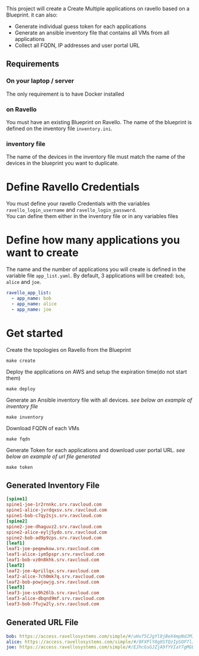 
This project will create a Create Multiple applications on ravello based on a Blueprint.
it can also:
- Generate individual guess token for each applications
- Generate an ansible inventory file that contains all VMs from all applications
- Collect all FQDN, IP addresses and user portal URL

##  Requirements

### On your laptop / server
The only requirement is to have Docker installed

### on Ravello
You must have an existing Blueprint on Ravello. The name of the blueprint is defined on the inventory file `inventory.ini`.

### inventory file
The name of the devices in the inventory file must match the name of the devices in the blueprint you want to duplicate.

# Define Ravello Credentials

You must define your ravello Credentials with the variables `ravello_login_username` and `ravello_login_password`.   
You can define them either in the inventory file or in any variables files

# Define how many applications you want to create

The name and the number of applications you will create is defined in the variable file `app_list.yaml`. By default, 3 applications will be created: `bob`, `alice` and `joe`.

```yaml
ravello_app_list:
  - app_name: bob
  - app_name: alice
  - app_name: joe
```

# Get started

Create the topologies on Ravello from the Blueprint
```
make create
```

Deploy the applications on AWS and setup the expiration time(do not start them)
```
make deploy
```

Generate an Ansible inventory file with all devices. *see below an example of inventory file*
```
make inventory
```

Download FQDN of each VMs
```
make fqdn
```

Generate Token for each applications and download user portal URL. *see below an example of url file generated*
```
make token
```


## Generated Inventory File

```ini
[spine1]
spine1-joe-1r2rnnkc.srv.ravcloud.com
spine1-alice-jvrdqxsv.srv.ravcloud.com
spine1-bob-c7qy2sjs.srv.ravcloud.com
[spine2]
spine2-joe-dhaguvz2.srv.ravcloud.com
spine2-alice-eylj5ydo.srv.ravcloud.com
spine2-bob-ad9p9zps.srv.ravcloud.com
[leaf1]
leaf1-joe-peqewkow.srv.ravcloud.com
leaf1-alice-iym5pspr.srv.ravcloud.com
leaf1-bob-vz0n8khk.srv.ravcloud.com
[leaf2]
leaf2-joe-4prillqx.srv.ravcloud.com
leaf2-alice-7ch0mk7q.srv.ravcloud.com
leaf2-bob-powjowjg.srv.ravcloud.com
[leaf3]
leaf3-joe-ss9h26lb.srv.ravcloud.com
leaf3-alice-dbqnd9mf.srv.ravcloud.com
leaf3-bob-7fujw2ly.srv.ravcloud.com
```

## Generated URL File

```yaml
bob: https://access.ravellosystems.com/simple/#/uHuf5CJgYl0jBeX4mpNdJMIConWcGAItv60Cd23vqyXvW4LyhWKTIJ1nq7SyQKgO/apps/78546273
alice: https://access.ravellosystems.com/simple/#/8FXPlY8g0STQzIpSOP7lJl51rUinIi0bP6wqJceOhoqbpsADrmPdy2z8pfDA4YHr/apps/78513359
joe: https://access.ravellosystems.com/simple/#/EJhcGsGJZjA9fYVIaY7gMGEDnmyY51qDhtrjMJEHDR1VxDDkZ7roagUOO7tzkyFY/apps/78513360
```
